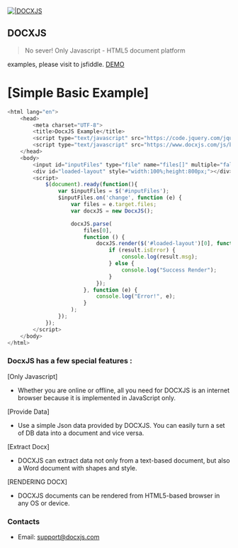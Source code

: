 [![|DOCXJS](https://www.docxjs.com/images/poweredbydocxjs.png)](https://www.docxjs.com) 

## DOCXJS
> No sever! Only Javascript - HTML5 document platform 

examples, please visit to jsfiddle. [DEMO](https://jsfiddle.net/DOCXJSDEV/9t9x8xL9/1/)


# [Simple Basic Example]

```javascript
<html lang="en">
    <head>
        <meta charset="UTF-8">
        <title>DocxJS Example</title>
        <script type="text/javascript" src="https://code.jquery.com/jquery-2.2.4.min.js"></script>
        <script type="text/javascript" src="https://www.docxjs.com/js/build/latest.docxjs.min.js"></script>
    </head>
    <body>
        <input id="inputFiles" type="file" name="files[]" multiple="false">
        <div id="loaded-layout" style="width:100%;height:800px;"></div>
        <script>
            $(document).ready(function(){
                var $inputFiles = $('#inputFiles');
                $inputFiles.on('change', function (e) {
                    var files = e.target.files;
                    var docxJS = new DocxJS();

                    docxJS.parse(
                        files[0],
                        function () {
                            docxJS.render($('#loaded-layout')[0], function (result) {
                                if (result.isError) {
                                    console.log(result.msg);
                                } else {
                                    console.log("Success Render");
                                }
                            });
                        }, function (e) {
                            console.log("Error!", e);
                        }
                    );
                });
            });
        </script>
    </body>
</html>
```

### DocxJS has a few special features : 
[Only Javascript]
* Whether you are online or offline, all you need for DOCXJS is an internet browser because it is implemented in JavaScript only.

[Provide Data]
* Use a simple Json data provided by DOCXJS. You can easily turn a set of DB data into a document and vice versa.

[Extract Docx]
* DOCXJS can extract data not only from a text-based document, but also a Word document with shapes and style.

[RENDERING DOCX] 
* DOCXJS documents can be rendered from HTML5-based browser in any OS or device.


### Contacts
* Email: support@docxjs.com